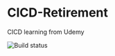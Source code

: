 # CICD-Retirement
CICD learning from Udemy

![Build status](https://build.appcenter.ms/v0.1/apps/10208ed6-d0ce-4342-9dec-43c8af9a8f81/branches/dev/badge)
